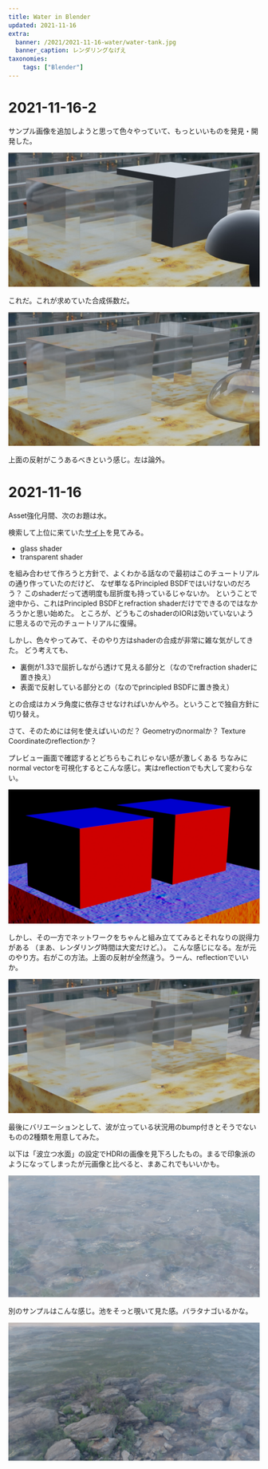 ```yaml
---
title: Water in Blender
updated: 2021-11-16
extra:
  banner: /2021/2021-11-16-water/water-tank.jpg
  banner_caption: レンダリングなげえ
taxonomies:
    tags: ["Blender"]
---
```

# 2021-11-16-2

サンプル画像を追加しようと思って色々やっていて、もっといいものを発見・開発した。

![](/2021/2021-11-16-water/fresnel.jpg)

これだ。これが求めていた合成係数だ。

![](/2021/2021-11-16-water/fresnel-result.jpg)

上面の反射がこうあるべきという感じ。左は論外。

# 2021-11-16

Asset強化月間、次のお題は水。

検索して上位に来ていた[サイト](https://pierodetomi.medium.com/how-to-easily-setup-a-good-water-shader-in-blender-tutorial-3e0d20e6132e)を見てみる。

- glass shader
- transparent shader

を組み合わせて作ろうと方針で、よくわかる話なので最初はこのチュートリアルの通り作っていたのだけど、
なぜ単なるPrincipled BSDFではいけないのだろう？
このshaderだって透明度も屈折度も持っているじゃないか。
ということで途中から、これはPrincipled BSDFとrefraction shaderだけでできるのではなかろうかと思い始めた。
ところが、どうもこのshaderのIORは効いていないように思えるので元のチュートリアルに復帰。

しかし、色々やってみて、そのやり方はshaderの合成が非常に雑な気がしてきた。
どう考えても、

- 裏側が1.33で屈折しながら透けて見える部分と（なのでrefraction shaderに置き換え）
- 表面で反射している部分との（なのでprincipled BSDFに置き換え）

との合成はカメラ角度に依存させなければいかんやろ。ということで独自方針に切り替え。

さて、そのためには何を使えばいいのだ？
Geometryのnormalか？ Texture Coordinateのreflectionか？

プレビュー画面で確認するとどちらもこれじゃない感が激しくある
ちなみにnormal vectorを可視化するとこんな感じ。実はreflectionでも大して変わらない。

![](/2021/2021-11-16-water/normal.jpg)

しかし、その一方でネットワークをちゃんと組み立ててみるとそれなりの説得力がある
（まあ、レンダリング時間は大変だけど。）。
こんな感じになる。左が元のやり方。右がこの方法。上面の反射が全然違う。うーん、reflectionでいいか。

![](/2021/2021-11-16-water/reflection-result.jpg)


最後にバリエーションとして、波が立っている状況用のbump付きとそうでないものの2種類を用意してみた。

以下は「波立つ水面」の設定でHDRIの画像を見下ろしたもの。まるで印象派のようになってしまったが元画像と比べると、まあこれでもいいかも。

![](/2021/2021-11-16-water/cycles-1.jpg)

別のサンプルはこんな感じ。池をそっと覗いて見た感。バラタナゴいるかな。

![](/2021/2021-11-16-water/banner.jpg)
